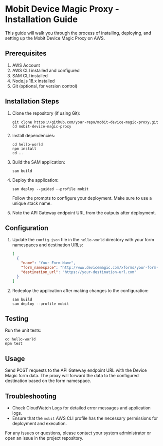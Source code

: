 # Mobit Device Magic Proxy - Installation Guide

This guide will walk you through the process of installing, deploying, and setting up the Mobit Device Magic Proxy on AWS.

## Prerequisites

1. AWS Account
2. AWS CLI installed and configured
3. SAM CLI installed
4. Node.js 18.x installed
5. Git (optional, for version control)

## Installation Steps

1. Clone the repository (if using Git):
   ```
   git clone https://github.com/your-repo/mobit-device-magic-proxy.git
   cd mobit-device-magic-proxy
   ```

2. Install dependencies:
   ```
   cd hello-world
   npm install
   cd ..
   ```

3. Build the SAM application:
   ```
   sam build
   ```

4. Deploy the application:
   ```
   sam deploy --guided --profile mobit
   ```
   Follow the prompts to configure your deployment. Make sure to use a unique stack name.

5. Note the API Gateway endpoint URL from the outputs after deployment.

## Configuration

1. Update the `config.json` file in the `hello-world` directory with your form namespaces and destination URLs:
   ```json
   [
     {
       "name": "Your Form Name",
       "form_namespace": "http://www.devicemagic.com/xforms/your-form-namespace",
       "destination_url": "https://your-destination-url.com"
     }
   ]
   ```

2. Redeploy the application after making changes to the configuration:
   ```
   sam build
   sam deploy --profile mobit
   ```

## Testing

Run the unit tests:
```
cd hello-world
npm test
```

## Usage

Send POST requests to the API Gateway endpoint URL with the Device Magic form data. The proxy will forward the data to the configured destination based on the form namespace.

## Troubleshooting

- Check CloudWatch Logs for detailed error messages and application logs.
- Ensure that the `mobit` AWS CLI profile has the necessary permissions for deployment and execution.

For any issues or questions, please contact your system administrator or open an issue in the project repository.
